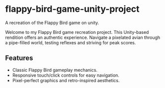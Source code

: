 # flappy-bird-game-unity-project
A recreation of the Flappy Bird game on unity.

Welcome to my Flappy Bird game recreation project. This Unity-based rendition offers an authentic experience. Navigate a pixelated avian through a pipe-filled world, testing reflexes and striving for peak scores.
## Features

- Classic Flappy Bird gameplay mechanics.
- Responsive touch/click controls for easy navigation.
- Pixel-perfect graphics and retro-inspired aesthetics.
